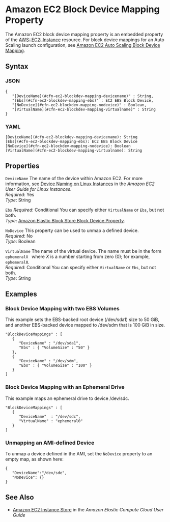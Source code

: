 # Amazon EC2 Block Device Mapping Property<a name="aws-properties-ec2-blockdev-mapping"></a>

The Amazon EC2 block device mapping property is an embedded property of the [AWS::EC2::Instance](aws-properties-ec2-instance.md) resource\. For block device mappings for an Auto Scaling launch configuration, see [Amazon EC2 Auto Scaling Block Device Mapping](aws-properties-as-launchconfig-blockdev-mapping.md)\.

## Syntax<a name="w4ab1c21c14d707b7"></a>

### JSON<a name="aws-properties-properties-ec2-blockdev-mapping-syntax.json"></a>

```
{
   "[DeviceName](#cfn-ec2-blockdev-mapping-devicename)" : String,
   "[Ebs](#cfn-ec2-blockdev-mapping-ebs)" : EC2 EBS Block Device,
   "[NoDevice](#cfn-ec2-blockdev-mapping-nodevice)" : Boolean,
   "[VirtualName](#cfn-ec2-blockdev-mapping-virtualname)" : String
}
```

### YAML<a name="aws-properties-properties-ec2-blockdev-mapping-syntax.yaml"></a>

```
[DeviceName](#cfn-ec2-blockdev-mapping-devicename): String
[Ebs](#cfn-ec2-blockdev-mapping-ebs): EC2 EBS Block Device
[NoDevice](#cfn-ec2-blockdev-mapping-nodevice): Boolean
[VirtualName](#cfn-ec2-blockdev-mapping-virtualname): String
```

## Properties<a name="w4ab1c21c14d707b9"></a>

`DeviceName`  <a name="cfn-ec2-blockdev-mapping-devicename"></a>
The name of the device within Amazon EC2\. For more information, see [Device Naming on Linux Instances](https://docs.aws.amazon.com/AWSEC2/latest/UserGuide/device_naming.html) in the *Amazon EC2 User Guide for Linux Instances*\.  
*Required*: Yes  
*Type*: String

`Ebs`  <a name="cfn-ec2-blockdev-mapping-ebs"></a>
*Required*: Conditional You can specify either `VirtualName` or `Ebs`, but not both\.  
*Type*: [Amazon Elastic Block Store Block Device Property](aws-properties-ec2-blockdev-template.md)\.

`NoDevice`  <a name="cfn-ec2-blockdev-mapping-nodevice"></a>
This property can be used to unmap a defined device\.  
*Required*: No  
*Type*: Boolean

`VirtualName`  <a name="cfn-ec2-blockdev-mapping-virtualname"></a>
The name of the virtual device\. The name must be in the form `ephemeralX ` where *X* is a number starting from zero \(0\); for example, `ephemeral0`\.  
*Required*: Conditional You can specify either `VirtualName` or `Ebs`, but not both\.  
*Type*: String

## Examples<a name="w4ab1c21c14d707c11"></a>

### Block Device Mapping with two EBS Volumes<a name="w4ab1c21c14d707c11b2"></a>

This example sets the EBS\-backed root device \(/dev/sda1\) size to 50 GiB, and another EBS\-backed device mapped to /dev/sdm that is 100 GiB in size\.

```
"BlockDeviceMappings" : [
   {
      "DeviceName" : "/dev/sda1",
      "Ebs" : { "VolumeSize" : "50" }
   },
   {
      "DeviceName" : "/dev/sdm",
      "Ebs" : { "VolumeSize" : "100" }
   }
]
```

### Block Device Mapping with an Ephemeral Drive<a name="w4ab1c21c14d707c11b4"></a>

This example maps an ephemeral drive to device /dev/sdc\.

```
"BlockDeviceMappings" : [
   {
      "DeviceName"  : "/dev/sdc",
      "VirtualName" : "ephemeral0"
   }
]
```

### Unmapping an AMI\-defined Device<a name="w4ab1c21c14d707c11b6"></a>

To unmap a device defined in the AMI, set the `NoDevice` property to an empty map, as shown here:

```
{
   "DeviceName":"/dev/sde",
   "NoDevice": {}
}
```

## See Also<a name="w4ab1c21c14d707c13"></a>
+ [Amazon EC2 Instance Store](http://docs.aws.amazon.com/AWSEC2/latest/UserGuide/InstanceStorage.html) in the *Amazon Elastic Compute Cloud User Guide*